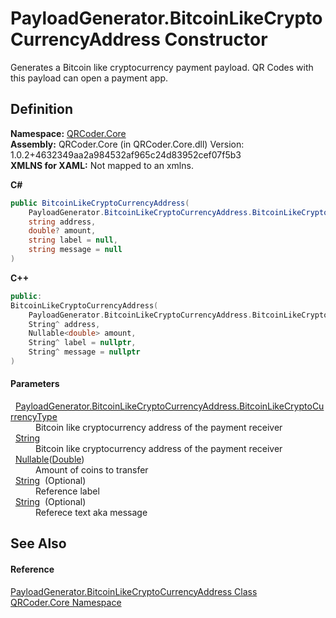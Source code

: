# PayloadGenerator.BitcoinLikeCryptoCurrencyAddress Constructor


Generates a Bitcoin like cryptocurrency payment payload. QR Codes with this payload can open a payment app.



## Definition
**Namespace:** <a href="N_QRCoder_Core.md">QRCoder.Core</a>  
**Assembly:** QRCoder.Core (in QRCoder.Core.dll) Version: 1.0.2+4632349aa2a984532af965c24d83952cef07f5b3  
**XMLNS for XAML:** Not mapped to an xmlns.

**C#**
``` C#
public BitcoinLikeCryptoCurrencyAddress(
	PayloadGenerator.BitcoinLikeCryptoCurrencyAddress.BitcoinLikeCryptoCurrencyType currencyType,
	string address,
	double? amount,
	string label = null,
	string message = null
)
```
**C++**
``` C++
public:
BitcoinLikeCryptoCurrencyAddress(
	PayloadGenerator.BitcoinLikeCryptoCurrencyAddress.BitcoinLikeCryptoCurrencyType currencyType, 
	String^ address, 
	Nullable<double> amount, 
	String^ label = nullptr, 
	String^ message = nullptr
)
```



#### Parameters
<dl><dt>  <a href="T_QRCoder_Core_PayloadGenerator_BitcoinLikeCryptoCurrencyAddress_BitcoinLikeCryptoCurrencyType.md">PayloadGenerator.BitcoinLikeCryptoCurrencyAddress.BitcoinLikeCryptoCurrencyType</a></dt><dd>Bitcoin like cryptocurrency address of the payment receiver</dd><dt>  <a href="https://learn.microsoft.com/dotnet/api/system.string" target="_blank" rel="noopener noreferrer">String</a></dt><dd>Bitcoin like cryptocurrency address of the payment receiver</dd><dt>  <a href="https://learn.microsoft.com/dotnet/api/system.nullable-1" target="_blank" rel="noopener noreferrer">Nullable</a>(<a href="https://learn.microsoft.com/dotnet/api/system.double" target="_blank" rel="noopener noreferrer">Double</a>)</dt><dd>Amount of coins to transfer</dd><dt>  <a href="https://learn.microsoft.com/dotnet/api/system.string" target="_blank" rel="noopener noreferrer">String</a>  (Optional)</dt><dd>Reference label</dd><dt>  <a href="https://learn.microsoft.com/dotnet/api/system.string" target="_blank" rel="noopener noreferrer">String</a>  (Optional)</dt><dd>Referece text aka message</dd></dl>

## See Also


#### Reference
<a href="T_QRCoder_Core_PayloadGenerator_BitcoinLikeCryptoCurrencyAddress.md">PayloadGenerator.BitcoinLikeCryptoCurrencyAddress Class</a>  
<a href="N_QRCoder_Core.md">QRCoder.Core Namespace</a>  
